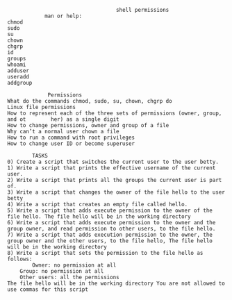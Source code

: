                                        shell permissions
                man or help:
 	chmod
 	sudo
 	su
	chown
	chgrp
	id
	groups
	whoami
	adduser
	useradd
	addgroup

                 Permissions
 	What do the commands chmod, sudo, su, chown, chgrp do
 	Linux file permissions
 	How to represent each of the three sets of permissions (owner, group, and ot		her) as a single digit
 	How to change permissions, owner and group of a file
 	Why can’t a normal user chown a file
 	How to run a command with root privileges
 	How to change user ID or become superuser
	
			TASKS
	0) Create a script that switches the current user to the user betty.
	1) Write a script that prints the effective username of the current user.
	2) Write a script that prints all the groups the current user is part of.
	3) Write a script that changes the owner of the file hello to the user betty
	4) Write a script that creates an empty file called hello.
	5) Write a script that adds execute permission to the owner of the file hello. The file hello will be in the working directory
	6) Write a script that adds execute permission to the owner and the group owner, and read permission to other users, to the file hello.
	7) Write a script that adds execution permission to the owner, the group owner and the other users, to the file hello, The file hello will be in the working directory
	8) Write a script that sets the permission to the file hello as follows:
        	Owner: no permission at all
		Group: no permission at all
		Other users: all the permissions
	The file hello will be in the working directory You are not allowed to use commas for this script
